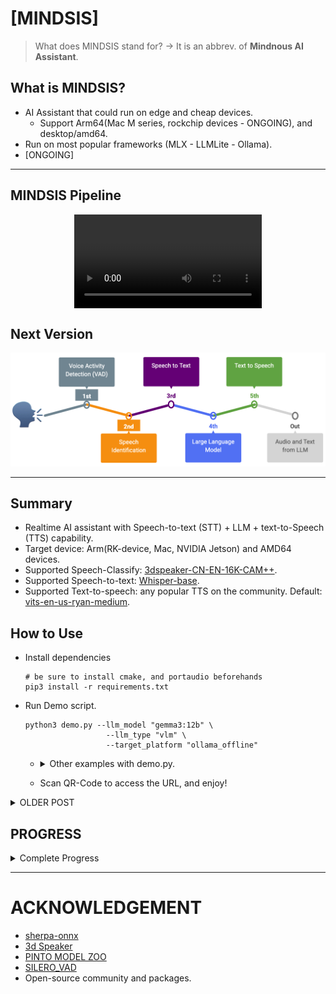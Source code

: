 # [MINDSIS]

> What does MINDSIS stand for? -> It is an abbrev. of **Mindnous AI Assistant**.

## What is MINDSIS?
- AI Assistant that could run on edge and cheap devices.
  - Support Arm64(Mac M series, rockchip devices - ONGOING), and desktop/amd64.
- Run on most popular frameworks (MLX - LLMLite - Ollama).
- [ONGOING] 

---

## MINDSIS Pipeline

<video 
  autoplay 
  loop 
  playsinline
  style="max-width: 100%; height: auto; display: block; margin: 0 auto;">
  <source src="./mindsis.mp4" type="video/mp4">
</video>

## Next Version

![](./AI_ASSISTANT.png)

---


## Summary
- Realtime AI assistant with Speech-to-text (STT) + LLM + text-to-Speech (TTS) capability.
- Target device: Arm(RK-device, Mac, NVIDIA Jetson) and AMD64 devices.
- Supported Speech-Classify: [3dspeaker-CN-EN-16K-CAM++](https://github.com/k2-fsa/sherpa-onnx/releases/tag/speaker-recongition-models).
- Supported Speech-to-text: [Whisper-base](https://huggingface.co/onnx-community/whisper-base).
- Supported Text-to-speech: any popular TTS on the community. Default: [vits-en-us-ryan-medium](https://huggingface.co/csukuangfj/vits-piper-en_US-ryan-medium).

## How to Use

- Install dependencies
  ```
  # be sure to install cmake, and portaudio beforehands
  pip3 install -r requirements.txt
  ```

- Run Demo script.
  ```
  python3 demo.py --llm_model "gemma3:12b" \
                    --llm_type "vlm" \
                    --target_platform "ollama_offline"
  ```

  * <details><summary>Other examples with demo.py.</summary>

    ```
    # MLX
    python3 demo.py --llm_model "[PATH_TO_LLM]/Qwen2.5-14B-Instruct-4bit" \
                    --llm_type "llm" \
                    --stt_modelenc model/encoder_model_fp16.onnx \
                    --stt_modeledec model/decoder_model_int8.onnx \
                    --target_platform "mlx"

    # OPENAI / OLLAMA SERVER / LITELLM
    python3 demo.py --llm_model "ollama/qwen2.5:latest" \
                    --llm_type "llm" \
                    --stt_modelenc model/encoder_model_fp16.onnx \
                    --stt_modeledec model/decoder_model_int8.onnx \
                    --target_platform "ollama"

    # OLLAMA-OFFLINE
    python3 demo.py --llm_model "qwen2.5:latest" \
                    --llm_type "llm" \
                    --stt_modelenc model/encoder_model_fp16.onnx \
                    --stt_modeledec model/decoder_model_int8.onnx \
                    --target_platform "ollama_offline"
    ```

    </details>
  * Scan QR-Code to access the URL, and enjoy!

<details> <summary>OLDER POST</summary>

- Use Voice Activity Detector (VAD)
  * Go to ```vad``` folder.
  * edit "sf.read" path inside **__main__** function, and fill it with your audio path.
  * Run vad.py, example:
    ```
    python3 vad.py
    ```

- Use Speech Identification
  * Go to ```speechclassify``` folder.
  * edit text inside **__main__** function at the "audio_file" variable and fill it with your audio path.
  * Run scls.py, example:
    ```
    python3 tts.py
    ```

- Use Speech to Text
  * Go to ```speech2text``` folder.
  * Run stt.py with model and audio folder path, example:
    ```
    python3 stt.py --encoder_model_path ../model/encoder_model_fp16.onnx --decoder_model_path ../model/decoder_model_int8.onnx --audio ../examples
    ```

- Use LLM/VLM
  * Go to ```llm``` folder.
  *   
  * Run llm.py with modelname/path and model_info / config that you used, <details><summary>see complete example</summary>

    ```
    print('GENERAL PARAMETER FOR INFERENCE')
    prompt = "please return all 2d coordinate of pedestrian in x1y1x2y2 with json format"
    imagepath = "/Users/brilian/Documents/aiot/mindsis/examples/image1.jpg"
    image = cv2.cvtColor(cv2.imread(imagepath), cv2.COLOR_BGR2RGB)

    print('INITIALIZATION')

    ### MLX 
    print('LLMWrapper[MLX] - LLM')
    # LLM type
    model_path = "/Users/brilian/Documents/aiot/Qwen2.5-14B-Instruct-4bit"
    model_info={'llm_type': 'llm'}
    llmwrap = LLMWrapper(model_path, model_info=model_info, model_type='mlx')
    for _ in range(5):
        response = llmwrap(messages=prompt)
        print(_, '=' * 50, '\nresponse: ', response)

    # VLM type
    print('LLMWrapper[MLX] - VLM')
    model_path = "/Users/brilian/Documents/aiot/Qwen2.5-VL-7B-Instruct-4bit"
    model_info={'llm_type': 'vlm'}
    llmwrap = LLMWrapper(model_path, model_info=model_info, model_type='mlx')
    for _ in range(5):
        response = llmwrap(messages=prompt, image_paths=[image])
        print(_, '=' * 50, '\nresponse: ', response)
    ###

    ### Litellm / openai / ollama server
    print('LLMWrapper[Litellm / openai / ollama server] - LLM')
    # litellm with ollama server
    modelname="ollama/qwen2.5:latest"
    model_info=dict(model_url="http://localhost:11434")
    llmwrap = LLMWrapper(modelname, model_info=model_info, model_type='ollama')
    for _ in range(5):
        response = llmwrap(messages=prompt)
        print(_, '=' * 50, '\nresponse: ', response)
    ###


    ### OLLAMA OFFLINE
    # Ollama offline - LLM type
    print('LLMWrapper[Ollama offline] - LLM')
    # modelname = "deepseek-r1:14b"
    modelname = "qwen2.5:latest"
    llmwrap = LLMWrapper(modelname, model_type='ollama_offline')
    for _ in range(5):
        response = llmwrap(messages=prompt)
        print(_, '=' * 50, '\nresponse: ', response)

    # Ollama offline - VLM type
    print('LLMWrapper[Ollama offline] - VLM')
    # modelname = "minicpm-v:8b-2.6-q4_K_M"
    modelname = "gemma3:12b"
    llmwrap = LLMWrapper(modelname, model_type='ollama_offline')
    for _ in range(5):
        response = llmwrap(messages=prompt, images=[image])
        print(_, '=' * 50, '\nresponse: ', response)
    ###
    ```

    </details>
  

- Use Text to Speech
  * Go to ```text2speech``` folder.
  * edit text inside **__main__** function at the bottom of the tts.py file,  then run bellow
  * Run tts.py, example:
    ```
    python3 tts.py
    ```
</details>


## PROGRESS

<details><summary>Complete Progress</summary>

- [ONGOING] Add MLC-LLM framework.
- [ONGOING] Add external interactions for productivity purpose.
- [2025/03/23] NOVAD + Add image upload for VLM.
- [2025/03/22] Integrate all pipeline on Gradio(NOVAD: not yet including VAD and Audio Classification).
- [2025/03/21] Add Large/Visual Language Model framework (support MLX - Ollama - LLMLite).
- [2025/03/19] Add Text to speech.
- [2025/03/18] Add Speech to text.
- [2025/03/17] Add Zero-shot Speech classification/identification.
- [2025/03/17] Add Voice Activity Detection (VAD).
</details>

---

# ACKNOWLEDGEMENT

- [sherpa-onnx](https://k2-fsa.github.io/sherpa/index.html)
- [3d Speaker](https://github.com/modelscope/3D-Speaker.git)
- [PINTO MODEL ZOO](https://k2-fsa.github.io/sherpa/index.html)
- [SILERO_VAD](https://huggingface.co/onnx-community/silero-vad/)
- Open-source community and packages.